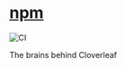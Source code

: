 # [npm](https://www.npmjs.com/package/cloverleaf)
![CI](https://github.com/cloverleaf/npm/workflows/CI/badge.svg)

The brains behind Cloverleaf
